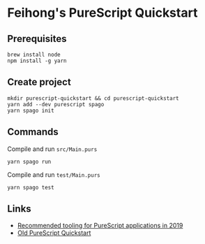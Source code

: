 # Feihong's PureScript Quickstart

## Prerequisites

```
brew install node
npm install -g yarn
```

## Create project

```
mkdir purescript-quickstart && cd purescript-quickstart
yarn add --dev purescript spago
yarn spago init
```

## Commands

Compile and run `src/Main.purs`

    yarn spago run

Compile and run `test/Main.purs`

    yarn spago test

## Links

- [Recommended tooling for PureScript applications in 2019 ](https://discourse.purescript.org/t/recommended-tooling-for-purescript-applications-in-2019/948)
- [Old PureScript Quickstart](https://github.com/feihong/purescript-quickstart-old)
